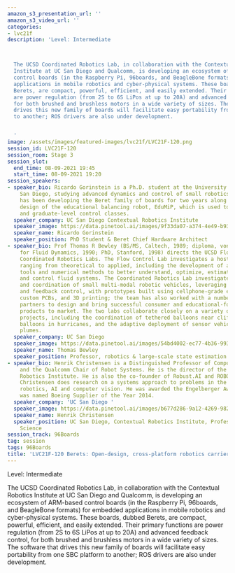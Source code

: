 ```yaml
---
amazon_s3_presentation_url: ''
amazon_s3_video_url: ''
categories:
- lvc21f
description: 'Level: Intermediate 



  The UCSD Coordinated Robotics Lab, in collaboration with the Contextual Robotics
  Institute at UC San Diego and Qualcomm, is developing an ecosystem of ARM-based
  control boards (in the Raspberry Pi, 96boards, and BeagleBone formats) for embedded
  applications in mobile robotics and cyber-physical systems. These boards, dubbed
  Berets, are compact, powerful, efficient, and easily extended. Their primary functions
  are power regulation (from 2S to 6S LiPos at up to 20A) and advanced feedback control,
  for both brushed and brushless motors in a wide variety of sizes. The software that
  drives this new family of boards will facilitate easy portability from one SBC platform
  to another; ROS drivers are also under development.


  '
image: /assets/images/featured-images/lvc21f/LVC21F-120.png
session_id: LVC21F-120
session_room: Stage 3
session_slot:
  end_time: 08-09-2021 19:45
  start_time: 08-09-2021 19:20
session_speakers:
- speaker_bio: Ricardo Gorinstein is a Ph.D. student at the University of California
    San Diego, studying advanced dynamics and control of small robotics systems. He
    has been developing the Beret family of boards for two years along with a new
    design of the educational balancing robot, EduMiP, which is used to teach senior-
    and graduate-level control classes.
  speaker_company: UC San Diego Contextual Robotics Institute
  speaker_image: https://data.pinetool.ai/images/9f33da07-a374-4e49-b931-84921f06fa8f.jpeg
  speaker_name: Ricardo Gorinstein
  speaker_position: PhD Student & Beret Chief Hardware Architect
- speaker_bio: Prof Thomas R Bewley (BS/MS, Caltech, 1989; diploma, von Karman Institute
    for Fluid Dynamics, 1990; PhD, Stanford, 1998) directs the UCSD Flow Control and
    Coordinated Robotics Labs. The Flow Control Lab investigates a host of questions
    ranging from theoretical to applied, including the development of advanced analysis
    tools and numerical methods to better understand, optimize, estimate, forecast,
    and control fluid systems. The Coordinated Robotics Lab investigates the mobility
    and coordination of small multi-modal robotic vehicles, leveraging dynamic models
    and feedback control, with prototypes built using cellphone-grade electronics,
    custom PCBs, and 3D printing; the team has also worked with a number of commercial
    partners to design and bring successful consumer and educational-focused robotics
    products to market. The two labs collaborate closely on a variety of interdisciplinary
    projects, including the coordination of tethered balloons near cliffs, untethered
    balloons in hurricanes, and the adaptive deployment of sensor vehicles in environmental
    plumes.
  speaker_company: UC San Diego
  speaker_image: https://data.pinetool.ai/images/54bd4002-ec77-4b36-9932-bef3a0920295.jpeg
  speaker_name: Thomas Bewley
  speaker_position: Professor, robotics & large-scale state estimation
- speaker_bio: Henrik Christensen is a Distinguished Professor of Computer Science
    and the Qualcomm Chair of Robot Systems. He is the director of the Contextual
    Robotics Institute. He is also the co-founder of Robust.AI and ROBO-Global. Dr.
    Christensen does research on a systems approach to problems in the domains of
    robotics, AI and computer vision. He was awarded the Engelberger Award 2014 and
    was named Boeing Supplier of the Year 2014.
  speaker_company: 'UC San Diego '
  speaker_image: https://data.pinetool.ai/images/b677d286-9a12-4269-9829-64a71771dfe2.jpeg
  speaker_name: Henrik Christensen
  speaker_position: UC San Diego, Contextual Robotics Institute, Professor of Computer
    Science
session_track: 96Boards
tag: session
tags: 96Boards
title: 'LVC21F-120 Berets: Open-design, cross-platform robotics carrier boards'
---
```


Level: Intermediate 


The UCSD Coordinated Robotics Lab, in collaboration with the Contextual Robotics Institute at UC San Diego and Qualcomm, is developing an ecosystem of ARM-based control boards (in the Raspberry Pi, 96boards, and BeagleBone formats) for embedded applications in mobile robotics and cyber-physical systems. These boards, dubbed Berets, are compact, powerful, efficient, and easily extended. Their primary functions are power regulation (from 2S to 6S LiPos at up to 20A) and advanced feedback control, for both brushed and brushless motors in a wide variety of sizes. The software that drives this new family of boards will facilitate easy portability from one SBC platform to another; ROS drivers are also under development.